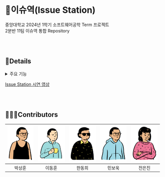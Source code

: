 # 🚅이슈역(Issue Station)

중앙대학교 2024년 1학기 소프트웨어공학 Term 프로젝트  
2분반 11팀 이슈역 통합 Repository

<br><br>

## 🎯Details
<details>
<summary>주요 기능</summary>

- 계정 추가, 로그인(토큰 활용)
- 이슈 검색
- 이슈 등록
- 이슈 코멘트 추가
- 이슈 상세 정보 확인
- 이슈 배정을 포함한 이슈 상태 변경
- 이슈 통계 분석
- **Assignee 자동 추천**
- **Private, Public 속성으로 이슈 및 프로젝트 접근 관리**
</details>

[Issue Station 시연 영상](https://youtu.be/-5v_BZ06yHY?si=blRBB89qzl2BqNxB)

<br><br>

## 🧑‍🤝‍🧑Contributors
| [![텍스트](/Issue-Station-Web/public/assets/Park.png)](https://github.com/sanghuniolsida) | [![텍스트](/Issue-Station-Web/public/assets/Lee.png)](https://github.com/PROMLEE) | [![텍스트](/Issue-Station-Web/public/assets/Han.png)](https://github.com/Easthee)| [![텍스트](/Issue-Station-Web/public/assets/Min.png)](https://github.com/wook)  | [![텍스트](/Issue-Station-Web/public/assets/Jeoun.png)](https://github.com/jeoneunjin) |
|:---:|:---:|:---:|:---:|:---:|
| 박상훈 | 이동훈 | 한동희 | 민보욱 | 전은진 |